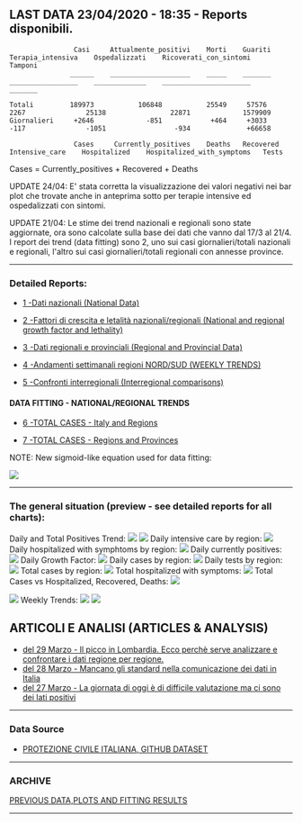 <!-- start -->
## LAST DATA 23/04/2020 - 18:35 - Reports disponibili.

                    Casi     Attualmente_positivi    Morti    Guariti    Terapia_intensiva    Ospedalizzati    Ricoverati_con_sintomi    Tamponi
                   ______    ____________________    _____    _______    _________________    _____________    ______________________    _______
                   
    Totali         189973           106848           25549     57576           2267               25138                22871             1579909
    Giornalieri     +2646             -851            +464     +3033           -117               -1051                 -934              +66658

                    Cases     Currently_positives    Deaths   Recovered    Intensive_care    Hospitalized    Hospitalized_with_symptoms   Tests                
    
Cases = Currently_positives + Recovered + Deaths

UPDATE 24/04: E' stata corretta la visualizzazione dei valori negativi nei bar plot che trovate anche in anteprima sotto per terapie intensive ed ospedalizzati con sintomi.

UPDATE 21/04: Le stime dei trend nazionali e regionali sono state aggiornate, ora sono calcolate sulla base dei dati che vanno dal 17/3 al 21/4.
        I report dei trend (data fitting) sono 2, uno sui casi giornalieri/totali nazionali e regionali, l'altro sui casi giornalieri/totali regionali con annesse province.
        
---

### Detailed Reports:

- [1 -Dati nazionali (National Data)](/RUN_23_04/RUN0/RUN.html)

- [2 -Fattori di crescita e letalità nazionali/regionali (National and regional growth factor and lethality)](/RUN_23_04/RUN6/RUN.html)

- [3 -Dati regionali e provinciali (Regional and Provincial Data)](/RUN_23_04/RUN2/RUN.html)

- [4 -Andamenti settimanali regioni NORD/SUD (WEEKLY TRENDS)](/RUN_23_04/RUN5/RUN.html)

- [5 -Confronti interregionali (Interregional comparisons)](/RUN_23_04/RUN4/RUN.html)

#### DATA FITTING - NATIONAL/REGIONAL TRENDS

- [6 -TOTAL CASES - Italy and Regions](/RUN_23_04/RUN1/RUN.html)

- [7 -TOTAL CASES - Regions and Provinces](/RUN_23_04/RUN13/RUN.html)

NOTE: New sigmoid-like equation used for data fitting:

<img src="http://latex.codecogs.com/svg.latex?Sig = \frac{a}{e^{b(x+c)} + a1e^{b1(x+c1)} - d}" border="0"/>

---

### The general situation (preview - see detailed reports for all charts):

Daily and Total Positives Trend:
<img src="https://marcelchiarello.github.io/showdata/RUN_23_04/RUN1/RUN_DATA_FIT_TOTAL_CASES_ITALY_REGIONS_01.png">
<img src="https://marcelchiarello.github.io/showdata/RUN_23_04/RUN1/RUN_DATA_FIT_TOTAL_CASES_ITALY_REGIONS_02.png">
Daily intensive care by region:
<img src="https://marcelchiarello.github.io/showdata/RUN_23_04/RUN4/RUN_INTEREGION_13.png">
Daily hospitalized with symphtoms by region:
<img src="https://marcelchiarello.github.io/showdata/RUN_23_04/RUN4/RUN_INTEREGION_14.png">
Daily currently positives:
<img src="https://marcelchiarello.github.io/showdata/RUN_23_04/RUN4/RUN_INTEREGION_15.png">
Daily Growth Factor:
<img src="https://marcelchiarello.github.io/showdata/RUN_23_04/RUN6/RUN_FACTORS_01.png">
Daily cases by region:
<img src="https://marcelchiarello.github.io/showdata/RUN_23_04/RUN4/RUN_INTEREGION_11.png">
Daily tests by region:
<img src="https://marcelchiarello.github.io/showdata/RUN_23_04/RUN4/RUN_INTEREGION_12.png">
Total cases by region:
<img src="https://marcelchiarello.github.io/showdata/RUN_23_04/RUN4/RUN_INTEREGION_01.png">
Total hospitalized with symptoms:
<img src="https://marcelchiarello.github.io/showdata/RUN_23_04/RUN4/RUN_INTEREGION_05.png">
Total Cases vs Hospitalized, Recovered, Deaths:
<img src="https://marcelchiarello.github.io/showdata/RUN_23_04/RUN0/RUN_DATA_ITALIA_01.png">

<img src="https://marcelchiarello.github.io/showdata/RUN_23_04/RUN0/RUN_DATA_ITALIA_04.png">
Weekly Trends:
<img src="https://marcelchiarello.github.io/showdata/RUN_23_04/RUN5/RUN_NEWTRENDS_01.png">

<img src="https://marcelchiarello.github.io/showdata/RUN_23_04/RUN5/RUN_NEWTRENDS_03.png">


## ARTICOLI E ANALISI (ARTICLES & ANALYSIS)

- [del 29 Marzo - Il picco in Lombardia. Ecco perchè serve analizzare e confrontare i dati regione per regione.](/ARTICLES/DES_29_03.md)
- [del 28 Marzo - Mancano gli standard nella comunicazione dei dati in Italia](/ARTICLES/DES_28_03.md)
- [del 27 Marzo - La giornata di oggi è di difficile valutazione ma ci sono dei lati positivi](/ARTICLES/DES_27_03.md)

---

### Data Source

- [PROTEZIONE CIVILE ITALIANA, GITHUB DATASET](https://github.com/pcm-dpc/COVID-19)

---

### ARCHIVE
[PREVIOUS DATA,PLOTS AND FITTING RESULTS](/archive.md)

---
